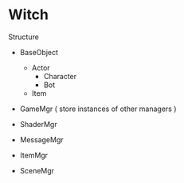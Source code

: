 # Witch
Structure

- BaseObject
  - Actor
    - Character
    - Bot
  - Item
  
- GameMgr ( store instances of other managers )
- ShaderMgr
- MessageMgr
- ItemMgr
- SceneMgr

